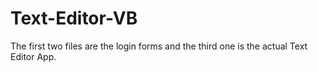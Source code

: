 # Text-Editor-VB

The first two files are the login forms and the third one is the actual Text Editor App.
